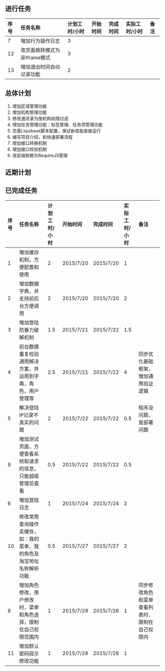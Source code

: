 ## 进行任务
| 序号 | 任务名称 | 计划工时/小时 | 开始时间 | 完成时间 | 实际工时/小时 | 备注 |
| :-- | :-- | :-- | :-- | :-- | :-- | :-- |
| 7 | 增加行为操作日志 | 3 ||| | |
| 12 | 改页面跳转模式为非Iframe模式 | 3 ||||
| 13 | 增加退出时间自动记录功能 | 2 ||||

## 总体计划

1. 增加区域管理功能
1. 增加机构管理功能
1. 修改通讯录为按机构权限过滤
1. 增加任务管理功能：标签管理、任务项管理功能
1. 完善Liquibase脚本配置，保证新库能直接运行
1. 编写项目介绍，和快速部署流程
1. 增加接口转换机制
1. 增加接口校验机制
1. 改前端依赖为RequireJS管理

## 近期计划

## 已完成任务

| 序号 | 任务名称 | 计划工时/小时 | 开始时间 | 完成时间 | 实际工时/小时 | 备注 |
| :-- | :-- | :-- | :-- | :-- | :-- | :-- |
| 1 | 增加缓存机制，方便配置和使用 | 2 | 2015/7/20 | 2015/7/20 | 1 | |
| 2 | 增加数据字典，并支持前后台方便调用 | 2 | 2015/7/20 | 2015/7/20 | 2 | |
| 3 | 增加登陆防暴力破解机制 | 1.5 | 2015/7/21 | 2015/7/22 | 1.5 | |
| 4 | 前台数据重复校验通用解决方案，并运用到字典，角色，用户管理等 | 2.5 | 2015/7/21 | 2015/7/22 | 4 | 同步优化基础框架，增加通用验证逻辑 |
| 5 | 解决登陆IP记录不真实的问题 | 2 | 2015/7/22 | 2015/7/22 | 0.5 | 程序没问题，是部署问题 |
| 9 | 增加测试页面，方便查看系统和请求的信息，只能超级管理员查看 | 0.5 | 2015/7/22 | 2015/7/22 | 0.5 | |
| 6 | 增加登陆日志 | 1 | 2015/7/24 | 2015/7/24 | 2 | |
| 10 | 修改常用查询操作走缓存，如：我的菜单、我的角色及淘宝地址名称解析功能 | 0.5 | 2015/7/27 | 2015/7/27 | 2 | |
| 8 | 增加角色修改，用户修改时，菜单和角色选择，限制在自己权限范围内 | 1 | 2015/7/28 | 2015/7/28 | 1 | 同步修改角色和菜单查看列表时，限制在自己权限内 |
| 11 | 增加默认密码提示修改功能 | 1 | 2015/7/28 | 2015/7/28 | 1 | |